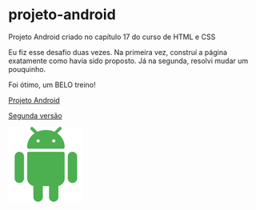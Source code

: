 # projeto-android
Projeto Android criado no capítulo 17 do curso de HTML e CSS

Eu fiz esse desafio duas vezes. Na primeira vez, construí a página exatamente como havia sido proposto. Já na segunda, resolvi mudar um pouquinho.

<p>Foi ótimo, um BELO treino!</p>

<a href="https://kohnduarte.github.io/projeto-android/primeira-vez/index.html" target="_blank">Projeto Android</a>

<a href="https://kohnduarte.github.io/projeto-android/segunda-vez/android.html" target="_blank">Segunda versão</a>

<img src="segunda-vez\images\android-150.png" alt="">

<link rel="stylesheet" href="css/style.css">
